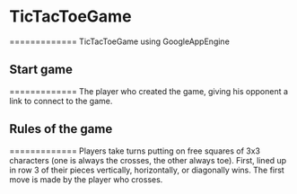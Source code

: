 # TicTacToeGame
=============
TicTacToeGame using GoogleAppEngine

## Start game
=============
The player who created the game, giving his opponent a link to connect to the game.

## Rules of the game
=============
Players take turns putting on free squares of 3x3 characters (one is always the crosses, the other always toe). 
First, lined up in row 3 of their pieces vertically, horizontally, or diagonally wins. 
The first move is made by the player who crosses.
